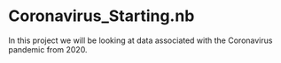 # Coronavirus_Starting.nb
In this project we will be looking at data associated with the Coronavirus pandemic from 2020.
